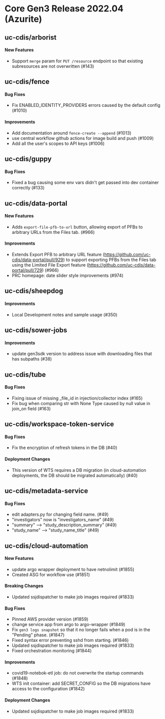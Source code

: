 # Core Gen3 Release 2022.04 (Azurite)

## uc-cdis/arborist

#### New Features
  - Support `merge` param for `PUT /resource` endpoint so that existing 
    subresources are not overwritten (#143)

## uc-cdis/fence

#### Bug Fixes
  - Fix ENABLED_IDENTITY_PROVIDERS errors caused by the default config (#1010)

#### Improvements
  - Add documentation around `fence-create --append` (#1013)
  - use  central workflow  github actions for image build and push (#1009)
  - Add all the user's scopes to API keys (#1006)

## uc-cdis/guppy

#### Bug Fixes
  - Fixed a bug causing some env vars didn't get passed into dev container 
    correctly (#133)

## uc-cdis/data-portal

#### New Features
  - Adds `export-file-pfb-to-url` button, allowing export of PFBs to arbitrary 
    URLs from the Files tab. (#966)

#### Improvements
  - Extends Export PFB to arbitrary URL feature 
    (https://github.com/uc-cdis/data-portal/pull/929) to support exporting PFBs 
    from the Files tab using the Limited File Export feature 
    (https://github.com/uc-cdis/data-portal/pull/729) (#966)
  - PRC homepage: date slider style improvements (#974)

## uc-cdis/sheepdog

#### Improvements
  - Local Development notes and sample usage (#350)

## uc-cdis/sower-jobs

#### Improvements
  - update gen3sdk version to address issue with downloading files that has 
    subpaths (#38)

## uc-cdis/tube

#### Bug Fixes
  - Fixing issue of missing _file_id in injection/collector index (#165)
  - Fix bug when comparing str with None Type caused by null value in join_on 
    field (#163)

## uc-cdis/workspace-token-service

#### Bug Fixes
  - Fix the encryption of refresh tokens in the DB (#40)

#### Deployment Changes
  - This version of WTS requires a DB migration (in cloud-automation 
    deployments, the DB should be migrated automatically) (#40)

## uc-cdis/metadata-service

#### Bug Fixes
  - edit adapters.py for changing field name. (#49)
  - "investigators" now is "investigators_name" (#49)
  - "summary" --> "study_description_summary" (#49)
  - "study_name" --> "study_name_title" (#49)

## uc-cdis/cloud-automation

#### New Features
  - update argo wrapper deployment to have netnolimit (#1855)
  - Created ASG for workflow use (#1851)

#### Breaking Changes
  - Updated ssjdispatcher to make job images required (#1833)

#### Bug Fixes
  - Pinned AWS provider version (#1859)
  - change service app from argo to argo-wrapper (#1849)
  - Fix `gen3 logs snapshot` so that it no longer fails when a pod is in the 
    "Pending" phase. (#1847)
  - Fixed syntax error preventing sshd from starting. (#1846)
  - Updated ssjdispatcher to make job images required (#1833)
  - Fixed orchestration monitoring (#1844)

#### Improvements
  - covid19-notebok-etl job: do not overwrite the startup commands (#1848)
  - WTS init container: add SECRET_CONFIG so the DB migrations have access to 
    the configuration (#1842)

#### Deployment Changes
  - Updated ssjdispatcher to make job images required (#1833)

